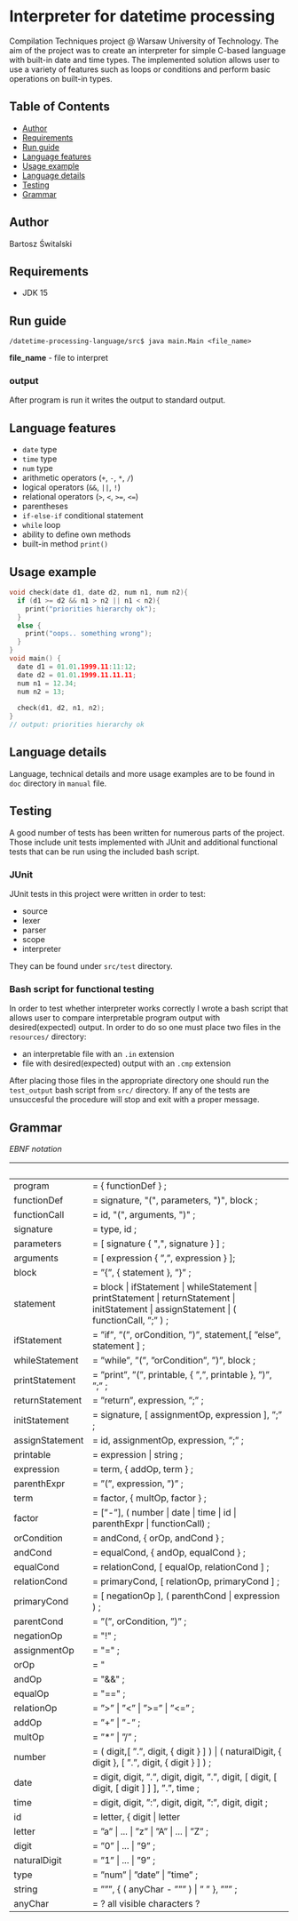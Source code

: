 # Interpreter for datetime processing

Compilation Techniques project @ Warsaw University of Technology. The aim of the project was to create an interpreter for simple C-based language with built-in date and time types. The implemented solution allows user to use a variety of features such as loops or conditions and perform basic operations on built-in types.

<!-- TABLE OF CONTENTS -->
## Table of Contents

* [Author](#author)
* [Requirements](#requirements)
* [Run guide](#run-guide)
* [Language features](#language-features)
* [Usage example](#usage-example)
* [Language details](#language-details)
* [Testing](#testing)
* [Grammar](#grammar)

## Author 
Bartosz Świtalski  

## Requirements
* JDK 15

## Run guide
```
/datetime-processing-language/src$ java main.Main <file_name>
```
**file_name** - file to interpret

### output
After program is run it writes the output to standard output.

## Language features
- `date` type
- `time` type
- `num` type
- arithmetic operators (`+`, `-`, `*`, `/`)
- logical operators (`&&`, `||`, `!`) 
- relational operators (`>`, `<`, `>=`, `<=`)
- parentheses
- `if-else-if` conditional statement
- `while` loop
- ability to define own methods
- built-in method `print()`

## Usage example
```c++
void check(date d1, date d2, num n1, num n2){
  if (d1 >= d2 && n1 > n2 || n1 < n2){
    print("priorities hierarchy ok");
  }
  else {
    print("oops.. something wrong");
  }
}
void main() {
  date d1 = 01.01.1999.11:11:12;
  date d2 = 01.01.1999.11.11.11;
  num n1 = 12.34;
  num n2 = 13;
  
  check(d1, d2, n1, n2);
}
// output: priorities hierarchy ok
```

## Language details
Language, technical details and more usage examples are to be found in `doc` directory in `manual` file.

## Testing
A good number of tests has been written for numerous parts of the project. Those include unit tests implemented with JUnit and additional functional tests that can be run using the included bash script.

### JUnit
JUnit tests in this project were written in order to test:
- source
- lexer
- parser
- scope
- interpreter

They can be found under `src/test` directory.

### Bash script for functional testing
In order to test whether interpreter works correctly I wrote a bash script that allows user to compare interpretable program output with desired(expected) output. In order to do so one must place two files in the `resources/` directory: 
- an interpretable file with an `.in` extension 
- file with desired(expected) output with an `.cmp` extension

After placing those files in the appropriate directory one should run the `test_output` bash script from `src/` directory. If any of the tests are unsuccesful the procedure will stop and exit with a proper message.

## Grammar
*EBNF notation*

| &nbsp; | &nbsp;  |
|---------------| :-----|
| program | = { functionDef } ; |
| functionDef | = signature, "(", parameters, ")", block ; |
| functionCall | = id, "(", arguments, ")" ; |
| signature | = type, id ; |
| parameters | = [ signature { ",", signature } ] ; |
| arguments| = [ expression { ”,”, expression } ];|
| block | = ”{”, { statement }, ”}” ; |
| statement | = block \| ifStatement \| whileStatement \| printStatement \| returnStatement \| initStatement \| assignStatement \| ( functionCall, ”;” ) ; |
| ifStatement | = ”if”, ”(”, orCondition, ”)”, statement,[ ”else”, statement ] ; |
| whileStatement | = ”while”, ”(”, ”orCondition”, ”)”, block ;|
| printStatement | = ”print”, ”(”, printable, { ”,”, printable }, ”)”, ”;” ;|
| returnStatement| = ”return”, expression, ”;” ;|
| initStatement | = signature, [ assignmentOp, expression ], ”;” ;|
| assignStatement | = id, assignmentOp, expression, ”;” ;|
| printable | = expression \| string ;|
| expression | = term, { addOp, term } ;|
| parenthExpr | = ”(”, expression, ”)” ;|
| term | = factor, { multOp, factor } ;|
| factor | = [”-”], ( number \| date \| time \| id \| parenthExpr \| functionCall) ;|
| orCondition | = andCond, { orOp, andCond } ;|
| andCond | = equalCond, { andOp, equalCond } ;|
| equalCond | = relationCond, [ equalOp, relationCond ] ;|
| relationCond | = primaryCond, [ relationOp, primaryCond ] ;|
| primaryCond | = [ negationOp ], ( parenthCond \| expression ) ;|
| parentCond | = ”(”, orCondition, ”)” ;|
| negationOp | = "!" ;|
| assignmentOp | = "=" ;|
| orOp | = "||" ;|
| andOp | = "&&" ;|
| equalOp | = "==" ;|
| relationOp | = ”>” \| ”<” \| ”>=” \| ”<=” ;|
| addOp | = ”+” \| ”-” ;|
| multOp | = ”*” \| ”/” ;|
| number | = ( digit,[ ”.”, digit, { digit } ] ) \| ( naturalDigit, { digit }, [ ”.”, digit, { digit } ] ) ;|
| date | = digit, digit, ”.”, digit, digit, ”.”, digit, [ digit, [ digit, [ digit ] ] ], ”.”, time ;|
| time | = digit, digit, ”:”, digit, digit, ”:”, digit, digit ;|
| id | = letter, { digit \| letter | ”_” } ;|
| letter | = ”a” \| ... \| ”z” \| ”A” \| ... \| ”Z” ;|
| digit | = ”0” \| ... \| ”9” ;|
| naturalDigit | = ”1” \| ... \| ”9” ;|
| type | = ”num” \| ”date” \| ”time” ;|
| string | = ”””, { ( anyChar - ””” ) \| ” ” }, ”””  ;|
| anyChar | = ? all visible characters ?|
